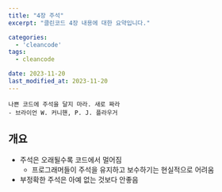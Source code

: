 ```yaml
---
title: "4장 주석"
excerpt: "클린코드 4장 내용에 대한 요약입니다."

categories:
  - 'cleancode'
tags:
  - cleancode

date: 2023-11-20
last_modified_at: 2023-11-20
---
```


```
나쁜 코드에 주석을 달지 마라. 새로 짜라 
- 브라이언 W. 커니핸, P. J. 플라우거
```

## 개요

- 주석은 오래될수록 코드에서 멀어짐
    - 프로그래머들이 주석을 유지하고 보수하기는 현실적으로 어려움
- 부정확한 주석은 아예 없는 것보다 안좋음